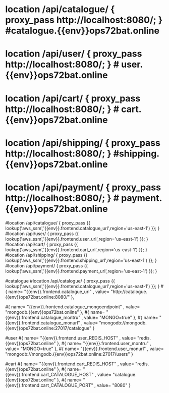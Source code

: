 # location /api/catalogue/ { proxy_pass http://localhost:8080/; } #catalogue.{{env}}ops72bat.online
# location /api/user/ { proxy_pass http://localhost:8080/; } # user.{{env}}ops72bat.online
# location /api/cart/ { proxy_pass http://localhost:8080/; } # cart.{{env}}ops72bat.online
# location /api/shipping/ { proxy_pass http://localhost:8080/; } #shipping.{{env}}ops72bat.online
# location /api/payment/ { proxy_pass http://localhost:8080/; } # payment.{{env}}ops72bat.online

#location /api/catalogue/ { proxy_pass {{ lookup('aws_ssm','{{env}}.frontend.catalogue_url',region='us-east-1') }}; }
#location /api/user/ { proxy_pass {{ lookup('aws_ssm','{{env}}.frontend.user_url',region='us-east-1') }}; }
#location /api/cart/ { proxy_pass {{ lookup('aws_ssm','{{env}}.frontend.cart_url',region='us-east-1') }}; }
#location /api/shipping/ { proxy_pass {{ lookup('aws_ssm','{{env}}.frontend.shipping_url',region='us-east-1') }}; }
#location /api/payment/ { proxy_pass {{ lookup('aws_ssm','{{env}}.frontend.payment_url',region='us-east-1') }}; }

#catalogue
#location /api/catalogue/ { proxy_pass {{ lookup('aws_ssm','{{env}}.frontend.catalogue_url',region='us-east-1') }}; }
#{ name= "{{env}}.frontend.catalogue_url" , value= "http://catalogue.{{env}}ops72bat.online:8080/" },

#{ name= "{{env}}.frontend.catalogue_mongoendpoint" , value= "mongodb.{{env}}ops72bat.online" },
#{ name= "{{env}}.frontend.catalogue_montru" , value= "MONGO=true" },
#{ name= "{{env}}.frontend.catalogue_monurl" , value= "mongodb://mongodb.{{env}}ops72bat.online:27017/catalogue" }

#user
#{ name= "{{env}}.frontend.user_REDIS_HOST" , value= "redis.{{env}}ops72bat.online" },
#{ name= "{{env}}.frontend.user_montru" , value= "MONGO=true" },
#{ name= "{{env}}.frontend.user_monurl" , value= "mongodb://mongodb.{{env}}ops72bat.online:27017/users" }

#cart
#{ name= "{{env}}.frontend.cart_REDIS_HOST" , value= "redis.{{env}}ops72bat.online" },
#{ name= "{{env}}.frontend.cart_CATALOGUE_HOST" , value= "catalogue.{{env}}ops72bat.online" },
#{ name= "{{env}}.frontend.cart_CATALOGUE_PORT" , value= "8080" }
